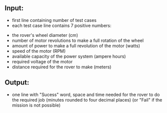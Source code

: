 ## Input:
* first line containing number of test cases
* each test case line contains 7 positive numbers:
- the rover's wheel diameter (cm)
- number of motor revolutions to make a full rotation of the wheel
- amount of power to make a full revolution of the motor (watts)
- speed of the motor (RPM)
- available capacity of the power system (ampere hours)
- required voltage of the motor
- distance required for the rover to make (meters)
## Output:
* one line with "Sucess" word, space and time needed for the rover to do the required job (minutes rounded to four decimal places)
(or "Fail" if the mission is not possible)